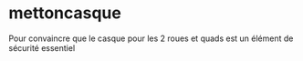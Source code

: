 # mettoncasque
Pour convaincre que le casque pour les 2 roues et quads est un élément de sécurité essentiel
